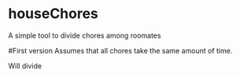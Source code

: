 # houseChores
A simple tool to divide chores among roomates

#First version
Assumes that all chores take the same amount of time.

Will divide 
